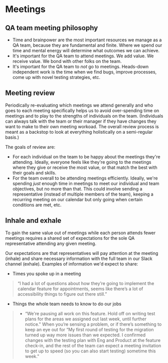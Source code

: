 # Meetings

## QA team meeting philosophy
- Time and brainpower are the most important resources we manage as a QA team, because they are fundamental and finite. Where we spend our time and mental energy will determine what outcomes we can achieve.
- It's important for the QA team to attend meetings. We add value. We receive value. We bond with other folks on the team.
- It's important for the QA team to *not* go to meetings. Heads-down independent work is the time when we find bugs, improve processes, come up with novel testing strategies, etc.

## Meeting review
Periodically re-evaluating which meetings we attend generally and who goes to each meeting specifically helps us to avoid over-spending time on meetings and to play to the strengths of individuals on the team. (Individuals can always talk with the team or their manager if they have changes they want to make to their own meeting workoad. The overall review process is meant as a backstop to look at everything holistically on a semi-regular basis.)

The goals of review are:
- For each individual on the team to be happy about the meetings they're attending. Ideally, everyone feels like they're going to the meetings where they give or receive the most value, or that match the best with their goals and skills.
- For the team overall to be attending meetings efficiently. Ideally, we're spending *just* enough time in meetings to meet our individual and team objectives, but no more than that. This could involve sending a representative (instead of multiple members of the team), keeping a recurring meeting on our calendar but only going when certain conditions are met, etc.

## Inhale and exhale
To gain the same value out of meetings while each person attends fewer meetings requires a shared set of expectations for the sole QA representative attending any given meeting.

Our expectations are that representatives will pay attention at the meeting (inhale) and share necessary information with the full team in our Slack channel (exhale). Examples of information we'd expect to share:
- Times you spoke up in a meeting
> “I had a lot of questions about how they’re going to implement the calendar feature for appointments, seems like there’s a lot of accessibility things to figure out there still.”
- Things the whole team needs to know to do our jobs
> - “We're pausing all work on this feature. Hold off on writing test plans for the areas we assigned out last week, until further notice." 
When you’re sensing a problem, or if there’s something to keep an eye out for
> “My first round of testing for the migration turned up way more issues than we expected. I confirmed changes with the testing plan with Eng and Product at the feature check-in, and the rest of the team can expect a meeting invitation to get up to speed (so you can also start testing) sometime this week."